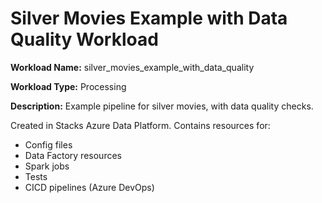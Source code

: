 # Silver Movies Example with Data Quality Workload

__Workload Name:__ silver_movies_example_with_data_quality

__Workload Type:__ Processing

__Description:__ Example pipeline for silver movies, with data quality checks.

Created in Stacks Azure Data Platform. Contains resources for:

* Config files
* Data Factory resources
* Spark jobs
* Tests
* CICD pipelines (Azure DevOps)
